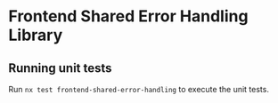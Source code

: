 # Frontend Shared Error Handling Library

## Running unit tests

Run `nx test frontend-shared-error-handling` to execute the unit tests.
